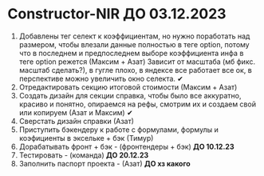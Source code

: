 # Constructor-NIR **ДО 03.12.2023**
1. Добавлены тег селект к коэффициентам, но нужно поработать над размером, чтобы влезали данные полностью в теге option, потому что в последнем и предпоследнем выборе коэффициента инфа в теге option режется (Максим + Азат) Зависит от масштаба (мб фикс. масштаб сделать?), в гугле плохо, в яндексе все работает все ок, в перспективе можно увеличить окно селекта. ✔
2. Отредактировать секцию итоговой стоимости (Максим + Азат) 
3. Создать дизайн для секции справка, чтобы было все аккуратно, красиво и понятно, опираемся на рефы, смотрим их и создаем свой или копируем (Азат и Максим) ✔
4. Сверстать дизайн справки (Азат)
5. Приступить бэкендеру к работе с формулами, формулы и коэфициенты в эксельке + бэк (Тимур)
6. Дорабатывать фронт + бэк - (фронтендеры + бэк) **ДО 10.12.23** 
7. Тестировать - (команда) **ДО 20.12.23**
8. Заполнить  паспорт проекта - (Азат) **ДО хз какого**
